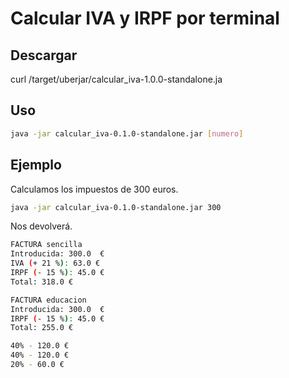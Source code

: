 # Calcular IVA y IRPF por terminal

## Descargar

curl /target/uberjar/calcular_iva-1.0.0-standalone.ja

## Uso

``` bash
java -jar calcular_iva-0.1.0-standalone.jar [numero]
```

## Ejemplo

Calculamos los impuestos de 300 euros.

``` bash
java -jar calcular_iva-0.1.0-standalone.jar 300
```

Nos devolverá.

``` bash
FACTURA sencilla
Introducida: 300.0  €
IVA (+ 21 %): 63.0 €
IRPF (- 15 %): 45.0 €
Total: 318.0 €

FACTURA educacion
Introducida: 300.0  €
IRPF (- 15 %): 45.0 €
Total: 255.0 €

40% - 120.0 €
40% - 120.0 €
20% - 60.0 €
```
